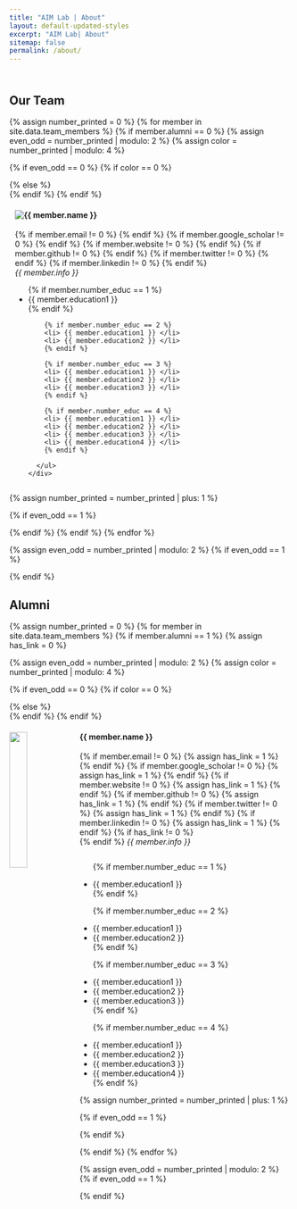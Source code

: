 ```yaml
---
title: "AIM Lab | About"
layout: default-updated-styles
excerpt: "AIM Lab| About"
sitemap: false
permalink: /about/
---
```

<div id="gridid" class="col-sm-12">
<h2 class="project-header" style="padding-top: 24px;">Our Team</h2>

{% assign number_printed = 0 %}
{% for member in site.data.team_members %}
{% if member.alumni == 0 %}
{% assign even_odd = number_printed | modulo: 2 %}
{% assign color = number_printed | modulo: 4 %}

{% if even_odd == 0 %}
 {% if color == 0 %}
  <div class="row team-row">
  {% else %}
  <div class="row team-row">
  {% endif %}
{% endif %}

<div class="col-half">
  <div style="padding: 0 10px;">
      <img src="{{ site.url }}{{ site.baseurl }}/assets/teampic/{{ member.photo }}" class="img-responsive" style="float: left" />
      <h4>{{ member.name }}</h4>
      {% if member.email != 0 %}
      <a href="{{ member.email }}"> <i class="far fa-envelope icon"></i></a>
      {% endif %}
      {% if member.google_scholar != 0 %}
      <a href="{{ member.google_scholar }}/"> <i class="fa fa-graduation-cap icon"></i></a>
      {% endif %}
      {% if member.website != 0 %}
      <a href="{{ member.website }}"> <i class="fas fa-link icon"></i></a>
      {% endif %}
      {% if member.github != 0 %}
      <a href="{{ member.github }}/"> <i class="fab fa-github-alt icon"></i></a>
      {% endif %}
      {% if member.twitter != 0 %}
      <a href="{{ member.twitter }}/"> <i class="fa fa-twitter icon"></i></a>
      {% endif %}
      {% if member.linkedin != 0 %}
      <a href="{{ member.linkedin }}/"> <i class="fab fa-linkedin-in icon"></i></a>
      {% endif %}
      <br>
      <i>{{ member.info }}<br></i>
      <ul style="overflow: hidden; font-size:14px;">
        {% if member.number_educ == 1 %}
        <li> {{ member.education1 }} </li>
        {% endif %}
        
        {% if member.number_educ == 2 %}
        <li> {{ member.education1 }} </li>
        <li> {{ member.education2 }} </li>
        {% endif %}
        
        {% if member.number_educ == 3 %}
        <li> {{ member.education1 }} </li>
        <li> {{ member.education2 }} </li>
        <li> {{ member.education3 }} </li>
        {% endif %}
        
        {% if member.number_educ == 4 %}
        <li> {{ member.education1 }} </li>
        <li> {{ member.education2 }} </li>
        <li> {{ member.education3 }} </li>
        <li> {{ member.education4 }} </li>
        {% endif %}
        
      </ul>
    </div>
  </div>

{% assign number_printed = number_printed | plus: 1 %}

{% if even_odd == 1 %}
</div>
{% endif %}
{% endif %}
{% endfor %}

{% assign even_odd = number_printed | modulo: 2 %}
{% if even_odd == 1 %}
</div>
{% endif %}


<h2 class="project-header">Alumni</h2>

{% assign number_printed = 0 %}
{% for member in site.data.team_members %}
{% if member.alumni == 1 %}
{% assign has_link = 0 %}

{% assign even_odd = number_printed | modulo: 2 %}
{% assign color = number_printed | modulo: 4 %}

{% if even_odd == 0 %}
{% if color == 0 %}
<div class="row team-row">
{% else %}
<div class="row team-row">
{% endif %}
{% endif %}

  <div class="col-half">
<div>
  <img src="{{ site.url }}{{ site.baseurl }}/assets/teampic/{{ member.photo }}" class="img-responsive" width="25%" style="float: left" />
  <h4>{{ member.name }}</h4>
  {% if member.email != 0 %}
  <a href="{{ member.email }}"> <i class="far fa-envelope icon"></i></a>
  {% assign has_link = 1 %}
  {% endif %}
  {% if member.google_scholar != 0 %}
  <a href="{{ member.google_scholar }}/"> <i class="ai ai-google-scholar ai-3x icon"></i></a>
  {% assign has_link = 1 %}
  {% endif %}
  {% if member.website != 0 %}
  <a href="{{ member.website }}/"> <i class="fas fa-link icon"></i></a>
  {% assign has_link = 1 %}
  {% endif %}
  {% if member.github != 0 %}
  <a href="{{ member.github }}/"> <i class="fab fa-github-alt icon"></i></a>
  {% assign has_link = 1 %}
  {% endif %}
  {% if member.twitter != 0 %}
  <a href="{{ member.twitter }}/"> <i class="fa fa-twitter icon"></i></a>
  {% assign has_link = 1 %}
  {% endif %}
  {% if member.linkedin != 0 %}
  <a href="{{ member.linkedin }}/"> <i class="fab fa-linkedin-in icon"></i></a>
  {% assign has_link = 1 %}
  {% endif %}
  {% if has_link != 0 %}
  <br>
  {% endif %}
  <i>{{ member.info }}<br></i>
  <ul style="overflow: hidden; font-size:14px;">
  
  {% if member.number_educ == 1 %}
  <li> {{ member.education1 }} </li>
  {% endif %}
  
  {% if member.number_educ == 2 %}
  <li> {{ member.education1 }} </li>
  <li> {{ member.education2 }} </li>
  {% endif %}
  
  {% if member.number_educ == 3 %}
  <li> {{ member.education1 }} </li>
  <li> {{ member.education2 }} </li>
  <li> {{ member.education3 }} </li>
  {% endif %}
  
  {% if member.number_educ == 4 %}
  <li> {{ member.education1 }} </li>
  <li> {{ member.education2 }} </li>
  <li> {{ member.education3 }} </li>
  <li> {{ member.education4 }} </li>
  {% endif %}
  
  </ul>
  </div>
</div>

{% assign number_printed = number_printed | plus: 1 %}

{% if even_odd == 1 %}
</div>
{% endif %}

{% endif %}
{% endfor %}

{% assign even_odd = number_printed | modulo: 2 %}
{% if even_odd == 1 %}
</div>
{% endif %}

<br />
</div>
